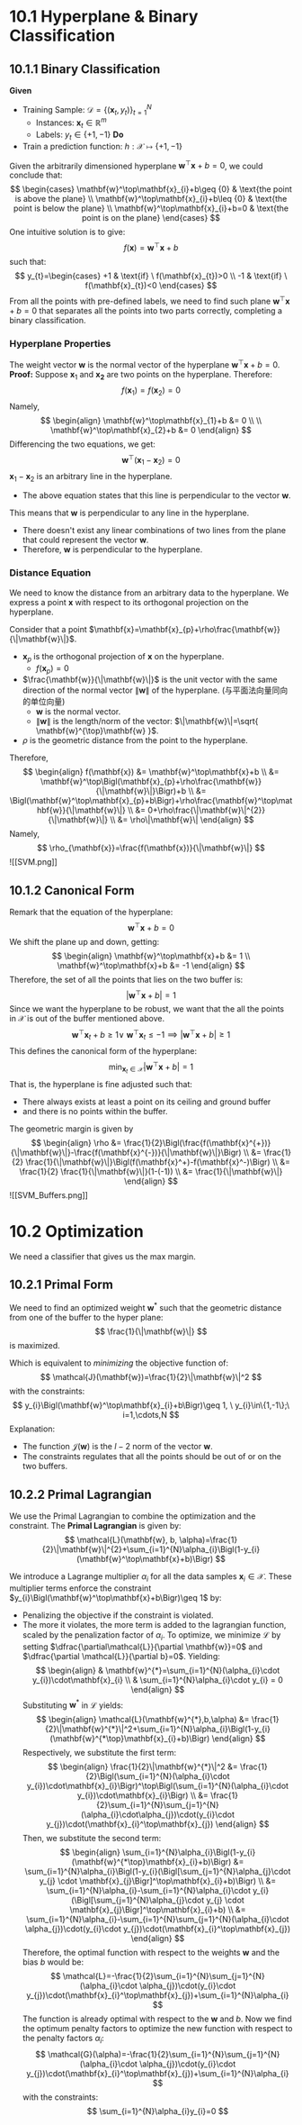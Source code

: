 # 10.1 Hyperplane & Binary Classification
## 10.1.1 Binary Classification
**Given**
- Training Sample: $\mathcal{D}=\{(\mathbf{x}_{t}, y_{t})\}_{t=1}^{N}$
	- Instances: $\mathbf{x}_{t}\in \mathbb{R}^m$
	- Labels: $y_{t}\in\{+1,-1\}$
**Do**
- Train a prediction function: $h:\mathcal{X}\mapsto\{+1,-1\}$

Given the arbitrarily dimensioned hyperplane $\mathbf{w}^\top\mathbf{x}+b=0$, we could conclude that:
$$
\begin{cases}
\mathbf{w}^\top\mathbf{x}_{i}+b\geq {0} & \text{the point is above the plane} \\
\mathbf{w}^\top\mathbf{x}_{i}+b\leq {0} & \text{the point is below the plane} \\
\mathbf{w}^\top\mathbf{x}_{i}+b=0 & \text{the point is on the plane}
\end{cases}
$$
One intuitive solution is to give:
$$
f(\mathbf{x})=\mathbf{w}^\top \mathbf{x}+b
$$
such that:
$$
y_{t}=\begin{cases}
+1 & \text{if} \ f(\mathbf{x}_{t})>0 \\
-1 & \text{if} \ f(\mathbf{x}_{t})<0
\end{cases}
$$
From all the points with pre-defined labels, we need to find such plane $\mathbf{w}^\top\mathbf{x}+b=0$ that separates all the points into two parts correctly, completing a binary classification.
### Hyperplane Properties
The weight vector $\mathbf{w}$ is the normal vector of the hyperplane $\mathbf{w}^\top\mathbf{x}+b=0$.
**Proof:**
Suppose $\mathbf{x}_{1}$ and $\mathbf{x_{2}}$ are two points on the hyperplane. Therefore: $$f(\mathbf{x}_{1})=f(\mathbf{x}_{2})=0 $$
Namely,
$$
\begin{align}
\mathbf{w}^\top\mathbf{x}_{1}+b &= 0 \\ \\
\mathbf{w}^\top\mathbf{x}_{2}+b &= 0
\end{align}
$$
Differencing the two equations, we get:
$$
\mathbf{w}^\top(\mathbf{x}_{1}-\mathbf{x}_{2})=0
$$
$\mathbf{x}_{1}-\mathbf{x}_{2}$ is an arbitrary line in the hyperplane. 
- The above equation states that this line is perpendicular to the vector $\mathbf{w}$.

This means that $\mathbf{w}$ is perpendicular to any line in the hyperplane. 
- There doesn't exist any linear combinations of two lines from the plane that could represent the vector $\mathbf{w}$. 
- Therefore, $\mathbf{w}$ is perpendicular to the hyperplane.
### Distance Equation
We need to know the distance from an arbitrary data to the hyperplane. We express a point $\mathbf{x}$ with respect to its orthogonal projection on the hyperplane.

Consider that a point $\mathbf{x}=\mathbf{x}_{p}+\rho\frac{\mathbf{w}}{\|\mathbf{w}\|}$.
- $\mathbf{x}_{p}$ is the orthogonal projection of $\mathbf{x}$ on the hyperplane.
	- $f(\mathbf{x}_{p})=0$
- $\frac{\mathbf{w}}{\|\mathbf{w}\|}$ is the unit vector with the same direction of the normal vector $\|\mathbf{w}\|$ of the hyperplane. 
  (与平面法向量同向的单位向量)
	- $\mathbf{w}$ is the normal vector.
	- $\|\mathbf{w}\|$ is the length/norm of the vector: $\|\mathbf{w}\|=\sqrt{ \mathbf{w}^{\top}\mathbf{w} }$.
- $\rho$ is the geometric distance from the point to the hyperplane.

Therefore, 
$$
\begin{align}
f(\mathbf{x}) &= \mathbf{w}^\top\mathbf{x}+b \\
&= \mathbf{w}^\top\Bigl(\mathbf{x}_{p}+\rho\frac{\mathbf{w}}{\|\mathbf{w}\|}\Bigr)+b \\
&= \Bigl(\mathbf{w}^\top\mathbf{x}_{p}+b\Bigr)+\rho\frac{\mathbf{w}^\top\mathbf{w}}{\|\mathbf{w}\|} \\
&= 0+\rho\frac{\|\mathbf{w}\|^{2}}{\|\mathbf{w}\|} \\
&= \rho\|\mathbf{w}\|
\end{align}
$$
Namely,
$$
\rho_{\mathbf{x}}=\frac{f(\mathbf{x})}{\|\mathbf{w}\|}
$$
![[SVM.png]]
## 10.1.2 Canonical Form
Remark that the equation of the hyperplane:
$$
\mathbf{w}^\top\mathbf{x}+b=0
$$
We shift the plane up and down, getting:
$$
\begin{align}
\mathbf{w}^\top\mathbf{x}+b &= 1 \\
\mathbf{w}^\top\mathbf{x}+b &= -1
\end{align}
$$
Therefore, the set of all the points that lies on the two buffer is:
$$
|\mathbf{w}^\top\mathbf{x}+b|=1
$$
Since we want the hyperplane to be robust, we want that the all the points in $\mathcal{X}$ is out of the buffer mentioned above.
$$
\mathbf{w}^\top\mathbf{x}_{t}+b \geq 1 \lor \ \mathbf{w}^\top\mathbf{x}_{t}\leq -1 \implies |\mathbf{w}^\top\mathbf{x}+b|\geq 1
$$
This defines the canonical form of the hyperplane:
$$
\min_{\mathbf{x}_{t}\in\mathcal{X}}|\mathbf{w}^\top\mathbf{x}+{b}|=1
$$
That is, the hyperplane is fine adjusted such that:
- There always exists at least a point on its ceiling and ground buffer
- and there is no points within the buffer.

The geometric margin is given by
$$
\begin{align}
\rho &= \frac{1}{2}\Bigl(\frac{f(\mathbf{x}^{+})}{\|\mathbf{w}\|}-\frac{f(\mathbf{x}^{-})}{\|\mathbf{w}\|}\Bigr) \\
&= \frac{1}{2} \frac{1}{\|\mathbf{w}\|}\Bigl(f(\mathbf{x}^+)-f(\mathbf{x}^-)\Bigr) \\
&= \frac{1}{2} \frac{1}{\|\mathbf{w}\|}(1-(-1)) \\
&= \frac{1}{\|\mathbf{w}\|}
\end{align}
$$
![[SVM_Buffers.png]]
# 10.2 Optimization
We need a classifier that gives us the max margin.
## 10.2.1 Primal Form
We need to find an optimized weight $\mathbf{w}^*$ such that the geometric distance from one of the buffer to the hyper plane:
$$
\frac{1}{\|\mathbf{w}\|}
$$
is maximized.

Which is equivalent to *minimizing* the objective function of:
$$
\mathcal{J}(\mathbf{w})=\frac{1}{2}\|\mathbf{w}\|^2
$$
with the constraints:
$$
y_{i}\Bigl(\mathbf{w}^\top\mathbf{x}_{i}+b\Bigr)\geq 1, \ y_{i}\in\{1,-1\};\ i=1,\cdots,N
$$
Explanation:
- The function $\mathcal{J}(\mathbf{w})$ is the $l-2$ norm of the vector $\mathbf{w}$.
- The constraints regulates that all the points should be out of or on the two buffers.
## 10.2.2 Primal Lagrangian
We use the Primal Lagrangian to combine the optimization and the constraint.
The **Primal Lagrangian** is given by:
$$
\mathcal{L}(\mathbf{w}, b, \alpha)=\frac{1}{2}\|\mathbf{w}\|^{2}+\sum_{i=1}^{N}\alpha_{i}\Bigl(1-y_{i}(\mathbf{w}^\top\mathbf{x}+b)\Bigr)
$$

We introduce a Lagrange multiplier $\alpha_{i}$ for all the data samples $\mathbf{x}_{i}\in\mathcal{X}$. These multiplier terms enforce the constraint $y_{i}\Bigl(\mathbf{w}^\top\mathbf{x}+b\Bigr)\geq 1$ by:
- Penalizing the objective if the constraint is violated.
- The more it violates, the more term is added to the lagrangian function, scaled by the penalization factor of $\alpha_{i}$.
To optimize, we minimize $\mathcal{L}$ by setting $\dfrac{\partial\mathcal{L}}{\partial \mathbf{w}}=0$ and $\dfrac{\partial \mathcal{L}}{\partial b}=0$. Yielding:
$$
\begin{align}
& \mathbf{w}^{*}=\sum_{i=1}^{N}(\alpha_{i}\cdot y_{i})\cdot\mathbf{x}_{i} \\
& \sum_{i=1}^{N}\alpha_{i}\cdot y_{i} = 0
\end{align}
$$
Substituting $\mathbf{w}^{*}$ in $\mathcal{L}$ yields:
$$
\begin{align}
\mathcal{L}(\mathbf{w}^{*},b,\alpha) &= \frac{1}{2}\|\mathbf{w}^{*}\|^2+\sum_{i=1}^{N}\alpha_{i}\Bigl(1-y_{i}(\mathbf{w}^{*\top}\mathbf{x}_{i}+b)\Bigr)
\end{align}
$$
Respectively, we substitute the first term:
$$
\begin{align}
\frac{1}{2}\|\mathbf{w}^{*}\|^2 &= \frac{1}{2}\Bigl(\sum_{i=1}^{N}(\alpha_{i}\cdot y_{i})\cdot\mathbf{x}_{i}\Bigr)^\top\Bigl(\sum_{i=1}^{N}(\alpha_{i}\cdot y_{i})\cdot\mathbf{x}_{i}\Bigr) \\
&= \frac{1}{2}\sum_{i=1}^{N}\sum_{j=1}^{N}(\alpha_{i}\cdot\alpha_{j})\cdot(y_{i}\cdot y_{j})\cdot(\mathbf{x}_{i}^\top\mathbf{x}_{j})
\end{align}
$$
Then, we substitute the second term:
$$
\begin{align}
\sum_{i=1}^{N}\alpha_{i}\Bigl(1-y_{i}(\mathbf{w}^{*\top}\mathbf{x}_{i}+b)\Bigr) &= \sum_{i=1}^{N}\alpha_{i}\Bigl(1-y_{i}(\Bigl[\sum_{j=1}^{N}\alpha_{j}\cdot y_{j} \cdot \mathbf{x}_{j}\Bigr]^\top\mathbf{x}_{i}+b)\Bigr) \\
&= \sum_{i=1}^{N}\alpha_{i}-\sum_{i=1}^{N}\alpha_{i}\cdot y_{i}(\Bigl[\sum_{j=1}^{N}\alpha_{j}\cdot y_{j} \cdot \mathbf{x}_{j}\Bigr]^\top\mathbf{x}_{i}+b) \\
&= \sum_{i=1}^{N}\alpha_{i}-\sum_{i=1}^{N}\sum_{j=1}^{N}(\alpha_{i}\cdot \alpha_{j})\cdot(y_{i}\cdot y_{j})\cdot(\mathbf{x}_{i}^\top\mathbf{x}_{j})
\end{align}
$$
Therefore, the optimal function with respect to the weights $\mathbf{w}$ and the bias $b$ would be:
$$
\mathcal{L}=-\frac{1}{2}\sum_{i=1}^{N}\sum_{j=1}^{N}(\alpha_{i}\cdot \alpha_{j})\cdot(y_{i}\cdot y_{j})\cdot(\mathbf{x}_{i}^\top\mathbf{x}_{j})+\sum_{i=1}^{N}\alpha_{i}
$$
The function is already optimal with respect to the $\mathbf{w}$ and $b$. Now we find the optimum penalty factors to optimize the new function with respect to the penalty factors $\alpha_{i}$:
$$
\mathcal{G}(\alpha)=-\frac{1}{2}\sum_{i=1}^{N}\sum_{j=1}^{N}(\alpha_{i}\cdot \alpha_{j})\cdot(y_{i}\cdot y_{j})\cdot(\mathbf{x}_{i}^\top\mathbf{x}_{j})+\sum_{i=1}^{N}\alpha_{i}
$$
with the constraints:
$$
\sum_{i=1}^{N}\alpha_{i}y_{i}=0
$$
